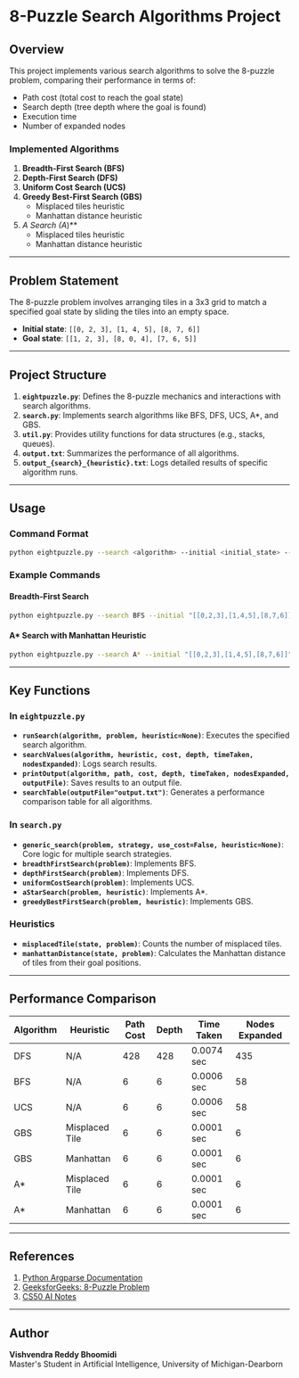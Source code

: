 # 8-Puzzle Search Algorithms Project

## Overview

This project implements various search algorithms to solve the 8-puzzle problem, comparing their performance in terms of:
- Path cost (total cost to reach the goal state)
- Search depth (tree depth where the goal is found)
- Execution time
- Number of expanded nodes

### Implemented Algorithms

1. **Breadth-First Search (BFS)**
2. **Depth-First Search (DFS)**
3. **Uniform Cost Search (UCS)**
4. **Greedy Best-First Search (GBS)**
   - Misplaced tiles heuristic
   - Manhattan distance heuristic
5. **A* Search (A*)**
   - Misplaced tiles heuristic
   - Manhattan distance heuristic

---

## Problem Statement

The 8-puzzle problem involves arranging tiles in a 3x3 grid to match a specified goal state by sliding the tiles into an empty space. 

- **Initial state**: `[[0, 2, 3], [1, 4, 5], [8, 7, 6]]`
- **Goal state**: `[[1, 2, 3], [8, 0, 4], [7, 6, 5]]`

---

## Project Structure

1. **`eightpuzzle.py`**: Defines the 8-puzzle mechanics and interactions with search algorithms.
2. **`search.py`**: Implements search algorithms like BFS, DFS, UCS, A*, and GBS.
3. **`util.py`**: Provides utility functions for data structures (e.g., stacks, queues).
4. **`output.txt`**: Summarizes the performance of all algorithms.
5. **`output_{search}_{heuristic}.txt`**: Logs detailed results of specific algorithm runs.

---

## Usage

### Command Format
```bash
python eightpuzzle.py --search <algorithm> --initial <initial_state> --goal <goal_state> [--heuristic <heuristic>]
```

### Example Commands

#### Breadth-First Search
```bash
python eightpuzzle.py --search BFS --initial "[[0,2,3],[1,4,5],[8,7,6]]" --goal "[[1,2,3],[8,0,4],[7,6,5]]"
```

#### A* Search with Manhattan Heuristic
```bash
python eightpuzzle.py --search A* --initial "[[0,2,3],[1,4,5],[8,7,6]]" --goal "[[1,2,3],[8,0,4],[7,6,5]]" --heuristic manhattan
```

---

## Key Functions

### In `eightpuzzle.py`

- **`runSearch(algorithm, problem, heuristic=None)`**: Executes the specified search algorithm.
- **`searchValues(algorithm, heuristic, cost, depth, timeTaken, nodesExpanded)`**: Logs search results.
- **`printOutput(algorithm, path, cost, depth, timeTaken, nodesExpanded, outputFile)`**: Saves results to an output file.
- **`searchTable(outputFile="output.txt")`**: Generates a performance comparison table for all algorithms.

### In `search.py`

- **`generic_search(problem, strategy, use_cost=False, heuristic=None)`**: Core logic for multiple search strategies.
- **`breadthFirstSearch(problem)`**: Implements BFS.
- **`depthFirstSearch(problem)`**: Implements DFS.
- **`uniformCostSearch(problem)`**: Implements UCS.
- **`aStarSearch(problem, heuristic)`**: Implements A*.
- **`greedyBestFirstSearch(problem, heuristic)`**: Implements GBS.

### Heuristics

- **`misplacedTile(state, problem)`**: Counts the number of misplaced tiles.
- **`manhattanDistance(state, problem)`**: Calculates the Manhattan distance of tiles from their goal positions.

---

## Performance Comparison

| Algorithm   | Heuristic       | Path Cost | Depth | Time Taken | Nodes Expanded |
|-------------|-----------------|-----------|-------|------------|-----------------|
| DFS         | N/A             | 428       | 428   | 0.0074 sec | 435             |
| BFS         | N/A             | 6         | 6     | 0.0006 sec | 58              |
| UCS         | N/A             | 6         | 6     | 0.0006 sec | 58              |
| GBS         | Misplaced Tile  | 6         | 6     | 0.0001 sec | 6               |
| GBS         | Manhattan       | 6         | 6     | 0.0001 sec | 6               |
| A*          | Misplaced Tile  | 6         | 6     | 0.0001 sec | 6               |
| A*          | Manhattan       | 6         | 6     | 0.0001 sec | 6               |

---

## References

1. [Python Argparse Documentation](https://docs.python.org/3/library/argparse.html)
2. [GeeksforGeeks: 8-Puzzle Problem](https://www.geeksforgeeks.org/8-puzzle-problem-using-branch-and-bound/)
3. [CS50 AI Notes](https://cs50.harvard.edu/ai/2024/notes/0/)

---

## Author

**Vishvendra Reddy Bhoomidi**  
Master's Student in Artificial Intelligence, University of Michigan-Dearborn
